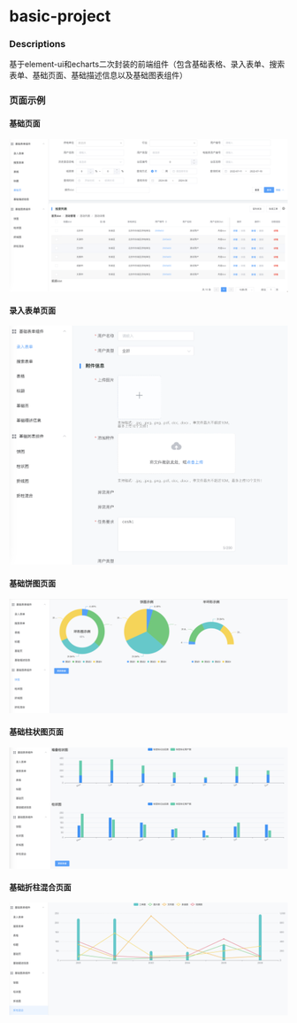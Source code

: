 <!-- # basic-project

## Project setup
```
yarn install
```

### Compiles and hot-reloads for development
```
yarn serve
```

### Compiles and minifies for production
```
yarn build
```

### Lints and fixes files
```
yarn lint
```

### Customize configuration
See [Configuration Reference](https://cli.vuejs.org/config/). -->
# basic-project
### Descriptions
基于element-ui和echarts二次封装的前端组件（包含基础表格、录入表单、搜索表单、基础页面、基础描述信息以及基础图表组件）

### 页面示例
#### 基础页面
![示例图片](https://github.com/lalafanhuijun/basic-project/blob/main/src/assets/images/page.png) 
#### 录入表单页面
![示例图片](https://github.com/lalafanhuijun/basic-project/blob/main/src/assets/images/form.png) 
#### 基础饼图页面
![示例图片](https://github.com/lalafanhuijun/basic-project/blob/main/src/assets/images/pie.png) 
#### 基础柱状图页面
![示例图片](https://github.com/lalafanhuijun/basic-project/blob/main/src/assets/images/bar.png) 
#### 基础折柱混合页面
![示例图片](https://github.com/lalafanhuijun/basic-project/blob/main/src/assets/images/barline.png)

